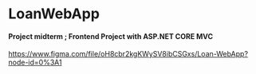 # LoanWebApp
#### Project midterm ; Frontend Project with ASP.NET CORE MVC
https://www.figma.com/file/oH8cbr2kgKWySV8ibCSGxs/Loan-WebApp?node-id=0%3A1

